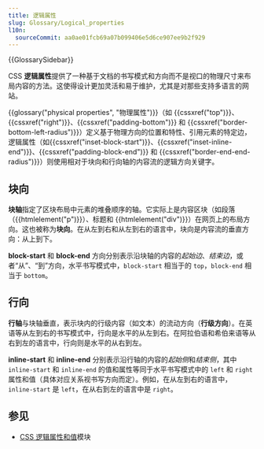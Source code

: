 ```yaml
---
title: 逻辑属性
slug: Glossary/Logical_properties
l10n:
  sourceCommit: aa0ae01fcb69a07b099406e5d6ce907ee9b2f929
---
```


{{GlossarySidebar}}

CSS **逻辑属性**提供了一种基于文档的书写模式和方向而不是视口的物理尺寸来布局内容的方法。这使得设计更加灵活和易于维护，尤其是对那些支持多语言的网站。

{{glossary("physical properties", "物理属性")}}（如 {{cssxref("top")}}、{{cssxref("right")}}、{{cssxref("padding-bottom")}} 和 {{cssxref("border-bottom-left-radius")}}）定义基于物理方向的位置和特性、引用元素的特定边，逻辑属性（如{{cssxref("inset-block-start")}}、{{cssxref("inset-inline-end")}}、{{cssxref("padding-block-end")}} 和 {{cssxref("border-end-end-radius")}}）则使用相对于块向和行向轴的内容流的逻辑方向关键字。

## 块向

**块轴**指定了区块布局中元素的堆叠顺序的轴。它实际上是内容区块（如段落（{{htmlelement("p")}}）、标题和 {{htmlelement("div")}}）在网页上的布局方向。这也被称为**块向**。在从左到右和从左到右的语言中，块向是内容流的垂直方向：从上到下。

**block-start** 和 **block-end** 方向分别表示沿块轴的内容的*起始边*、_结束边_，或者“从”、“到”方向，水平书写模式中，`block-start` 相当于的 `top`，`block-end` 相当于 `bottom`。

## 行向

**行轴**与块轴垂直，表示块内的行级内容（如文本）的流动方向（**行级方向**）。在英语等从左到右的书写模式中，行向是水平的从左到右。在阿拉伯语和希伯来语等从右到左的语言中，行向则是水平的从右到左。

**inline-start** 和 **inline-end** 分别表示沿行轴的内容的*起始侧*和*结束侧*，其中 `inline-start` 和 `inline-end` 的值和属性等同于水平书写模式中的 `left` 和 `right` 属性和值（具体对应关系视书写方向而定）。例如，在从左到右的语言中，`inline-start` 是 `left`，在从右到左的语言中是 `right`。

## 参见

- [CSS 逻辑属性和值](/zh-CN/docs/Web/CSS/CSS_logical_properties_and_values)模块
